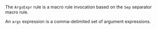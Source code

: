 The `ArgsExpr` rule is a macro rule invocation based on the `Sep` separator macro rule.

An `args` expression is a comma-delimited set of argument expressions.

